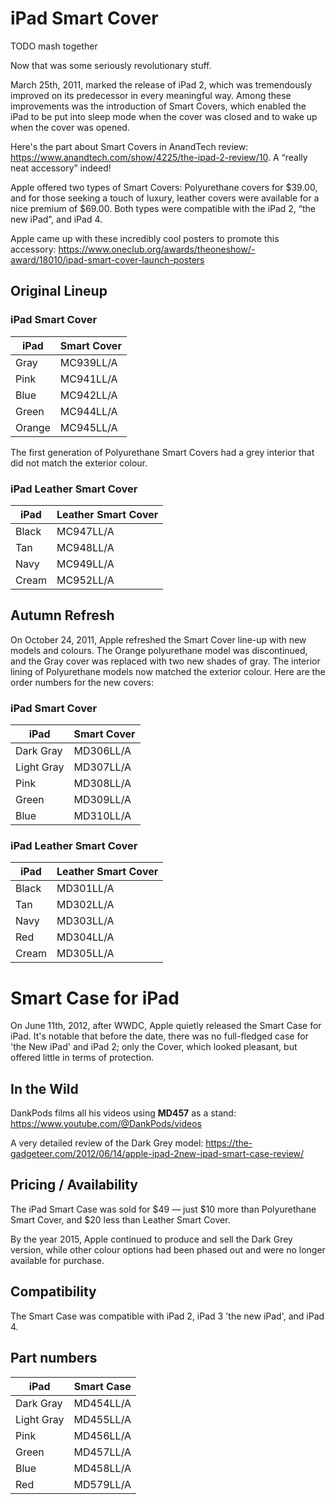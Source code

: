 # iPad Smart Cover

TODO mash together

Now that was some seriously revolutionary stuff.

March 25th, 2011, marked the release of iPad 2, which was tremendously improved on its predecessor in every meaningful way. Among these improvements was the introduction of Smart Covers, which enabled the iPad to be put into sleep mode when the cover was closed and to wake up when the cover was opened.

Here's the part about Smart Covers in AnandTech review: https://www.anandtech.com/show/4225/the-ipad-2-review/10. A “really neat accessory” indeed!

Apple offered two types of Smart Covers: Polyurethane covers for \$39.00, and for those seeking a touch of luxury, leather covers were available for a nice premium of \$69.00. Both types were compatible with the iPad 2, “the new iPad”, and iPad 4.

Apple came up with these incredibly cool posters to promote this accessory: https://www.oneclub.org/awards/theoneshow/-award/18010/ipad-smart-cover-launch-posters

## Original Lineup

### iPad Smart Cover

| iPad   | Smart Cover |
| ------ | ----------- |
| Gray   | MC939LL/A   |
| Pink   | MC941LL/A   |
| Blue   | MC942LL/A   |
| Green  | MC944LL/A   |
| Orange | MC945LL/A   |

The first generation of Polyurethane Smart Covers had a grey interior that did not match the exterior colour.

### iPad Leather Smart Cover

| iPad  | Leather Smart Cover |
| ----- | ------------------- |
| Black | MC947LL/A           |
| Tan   | MC948LL/A           |
| Navy  | MC949LL/A           |
| Cream | MC952LL/A           |

## Autumn Refresh

On October 24, 2011, Apple refreshed the Smart Cover line-up with new models and colours. The Orange polyurethane model was discontinued, and the Gray cover was replaced with two new shades of gray. The interior lining of Polyurethane models now matched the exterior colour. Here are the order numbers for the new covers:

### iPad Smart Cover

| iPad       | Smart Cover |
| ---------- | ----------- |
| Dark Gray  | MD306LL/A   |
| Light Gray | MD307LL/A   |
| Pink       | MD308LL/A   |
| Green      | MD309LL/A   |
| Blue       | MD310LL/A   |

### iPad Leather Smart Cover

| iPad  | Leather Smart Cover |
| ----- | ------------------- |
| Black | MD301LL/A           |
| Tan   | MD302LL/A           |
| Navy  | MD303LL/A           |
| Red   | MD304LL/A           |
| Cream | MD305LL/A           |

# Smart Case for iPad

On June 11th, 2012, after WWDC, Apple quietly released the Smart Case for iPad. It's notable that before the date, there was no full-fledged case for 'the New iPad' and iPad 2; only the Cover, which looked pleasant, but offered little in terms of protection.

## In the Wild

DankPods films all his videos using **MD457** as a stand: https://www.youtube.com/@DankPods/videos

A very detailed review of the Dark Grey model: https://the-gadgeteer.com/2012/06/14/apple-ipad-2new-ipad-smart-case-review/

## Pricing / Availability

The iPad Smart Case was sold for \$49 — just \$10 more than Polyurethane Smart Cover, and \$20 less than Leather Smart Cover.

By the year 2015, Apple continued to produce and sell the Dark Grey version, while other colour options had been phased out and were no longer available for purchase.

## Compatibility

The Smart Case was compatible with iPad 2, iPad 3 'the new iPad', and iPad 4.

## Part numbers

| iPad       | Smart Case |
| ---------- | ---------- |
| Dark Gray  | MD454LL/A  |
| Light Gray | MD455LL/A  |
| Pink       | MD456LL/A  |
| Green      | MD457LL/A  |
| Blue       | MD458LL/A  |
| Red        | MD579LL/A  |
